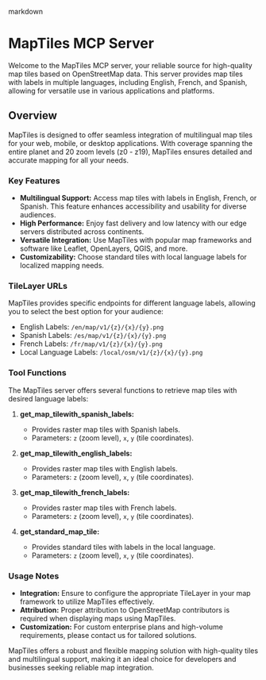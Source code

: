 markdown
# MapTiles MCP Server

Welcome to the MapTiles MCP server, your reliable source for high-quality map tiles based on OpenStreetMap data. This server provides map tiles with labels in multiple languages, including English, French, and Spanish, allowing for versatile use in various applications and platforms.

## Overview

MapTiles is designed to offer seamless integration of multilingual map tiles for your web, mobile, or desktop applications. With coverage spanning the entire planet and 20 zoom levels (z0 - z19), MapTiles ensures detailed and accurate mapping for all your needs.

### Key Features

- **Multilingual Support:** Access map tiles with labels in English, French, or Spanish. This feature enhances accessibility and usability for diverse audiences.
- **High Performance:** Enjoy fast delivery and low latency with our edge servers distributed across continents.
- **Versatile Integration:** Use MapTiles with popular map frameworks and software like Leaflet, OpenLayers, QGIS, and more.
- **Customizability:** Choose standard tiles with local language labels for localized mapping needs.

### TileLayer URLs

MapTiles provides specific endpoints for different language labels, allowing you to select the best option for your audience:

- English Labels: `/en/map/v1/{z}/{x}/{y}.png`
- Spanish Labels: `/es/map/v1/{z}/{x}/{y}.png`
- French Labels: `/fr/map/v1/{z}/{x}/{y}.png`
- Local Language Labels: `/local/osm/v1/{z}/{x}/{y}.png`

### Tool Functions

The MapTiles server offers several functions to retrieve map tiles with desired language labels:

1. **get_map_tilewith_spanish_labels:**
   - Provides raster map tiles with Spanish labels.
   - Parameters: `z` (zoom level), `x`, `y` (tile coordinates).

2. **get_map_tilewith_english_labels:**
   - Provides raster map tiles with English labels.
   - Parameters: `z` (zoom level), `x`, `y` (tile coordinates).

3. **get_map_tilewith_french_labels:**
   - Provides raster map tiles with French labels.
   - Parameters: `z` (zoom level), `x`, `y` (tile coordinates).

4. **get_standard_map_tile:**
   - Provides standard tiles with labels in the local language.
   - Parameters: `z` (zoom level), `x`, `y` (tile coordinates).

### Usage Notes

- **Integration:** Ensure to configure the appropriate TileLayer in your map framework to utilize MapTiles effectively.
- **Attribution:** Proper attribution to OpenStreetMap contributors is required when displaying maps using MapTiles.
- **Customization:** For custom enterprise plans and high-volume requirements, please contact us for tailored solutions.

MapTiles offers a robust and flexible mapping solution with high-quality tiles and multilingual support, making it an ideal choice for developers and businesses seeking reliable map integration.